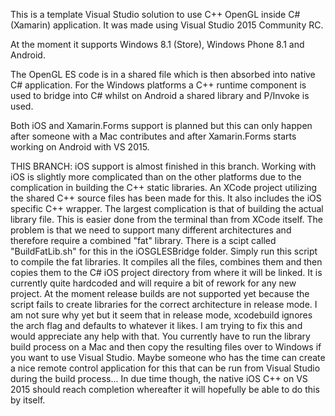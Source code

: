 This is a template Visual Studio solution to use C++ OpenGL inside C# (Xamarin) application. It was made using Visual Studio 2015 Community RC.

At the moment it supports Windows 8.1 (Store), Windows Phone 8.1 and Android.

The OpenGL ES code is in a shared file which is then absorbed into native C# application.
For the Windows platforms a C++ runtime component is used to bridge into C# whilst on Android a shared library and P/Invoke is used.

Both iOS and Xamarin.Forms support is planned but this can only happen after someone with a Mac contributes and after Xamarin.Forms starts working on Android with VS 2015.

THIS BRANCH:
iOS support is almost finished in this branch.
Working with iOS is slightly more complicated than on the other platforms due to the complication in building the C++ static libraries. An XCode project utilizing the shared C++ source files has been made for this. It also includes the iOS specific C++ wrapper. 
The largest complication is that of building the actual library file. This is easier done from the terminal than from XCode itself. The problem is that we need to support many different architectures and therefore require a combined "fat" library. There is a scipt called "BuildFatLib.sh" for this in the iOSGLESBridge folder. Simply run this script to compile the fat libraries. It compiles all the files, combines them and then copies them to the C# iOS project directory from where it will be linked. It is currently quite hardcoded and will require a bit of rework for any new project.
At the moment release builds are not supported yet because the script fails to create libraries for the correct architecture in release mode. I am not sure why yet but it seem that in release mode, xcodebuild ignores the arch flag and defaults to whatever it likes. I am trying to fix this and would appreciate any help with that.
You currently have to run the library build process on a Mac and then copy the resulting files over to Windows if you want to use Visual Studio. Maybe someone who has the time can create a nice remote control application for this that can be run from Visual Studio during the build process... In due time though, the native iOS C++ on VS 2015 should reach completion whereafter it will hopefully be able to do this by itself.